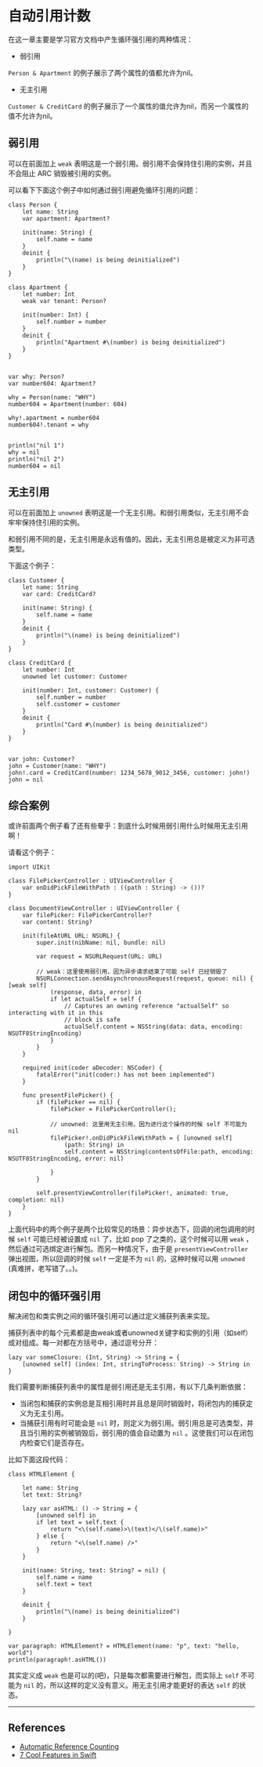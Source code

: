 # 自动引用计数

在这一章主要是学习官方文档中产生循环强引用的两种情况：

- 弱引用

`Person & Apartment` 的例子展示了两个属性的值都允许为nil。

- 无主引用

`Customer & CreditCard` 的例子展示了一个属性的值允许为nil，而另一个属性的值不允许为nil。



## 弱引用

可以在前面加上 `weak` 表明这是一个弱引用。弱引用不会保持住引用的实例，并且不会阻止 ARC 销毁被引用的实例。

可以看下下面这个例子中如何通过弱引用避免循环引用的问题：


    class Person {
        let name: String
        var apartment: Apartment?

        init(name: String) {
            self.name = name
        }
        deinit {
            println("\(name) is being deinitialized")
        }
    }

    class Apartment {
        let number: Int
        weak var tenant: Person?

        init(number: Int) {
            self.number = number
        }
        deinit {
            println("Apartment #\(number) is being deinitialized")
        }
    }


    var why: Person?
    var number604: Apartment?

    why = Person(name: "WHY")
    number604 = Apartment(number: 604)

    why!.apartment = number604
    number604!.tenant = why


    println("nil 1")
    why = nil
    println("nil 2")
    number604 = nil




## 无主引用

可以在前面加上 `unowned` 表明这是一个无主引用。和弱引用类似，无主引用不会牢牢保持住引用的实例。

和弱引用不同的是，无主引用是永远有值的。因此，无主引用总是被定义为非可选类型。

下面这个例子：

    class Customer {
        let name: String
        var card: CreditCard?
        
        init(name: String) {
            self.name = name
        }
        deinit {
            println("\(name) is being deinitialized")
        }
    }

    class CreditCard {
        let number: Int
        unowned let customer: Customer
        
        init(number: Int, customer: Customer) {
            self.number = number
            self.customer = customer
        }
        deinit {
            println("Card #\(number) is being deinitialized")
        }
    }


    var john: Customer?
    john = Customer(name: "WHY")
    john!.card = CreditCard(number: 1234_5678_9012_3456, customer: john!)
    john = nil


## 综合案例

或许前面两个例子看了还有些晕乎：到底什么时候用弱引用什么时候用无主引用啊！

请看这个例子：


    import UIKit

    class FilePickerController : UIViewController {
        var onDidPickFileWithPath : ((path : String) -> ())?
    }

    class DocumentViewController : UIViewController {
        var filePicker: FilePickerController?
        var content: String?
        
        init(fileAtURL URL: NSURL) {
            super.init(nibName: nil, bundle: nil)
            
            var request = NSURLRequest(URL: URL)
            
            // weak：这里使用弱引用，因为异步请求结束了可能 self 已经销毁了
            NSURLConnection.sendAsynchronousRequest(request, queue: nil) { [weak self]
                (response, data, error) in
                if let actualSelf = self {
                    // Captures an owning reference "actualSelf" so interacting with it in this
                    // block is safe
                    actualSelf.content = NSString(data: data, encoding: NSUTF8StringEncoding)
                }
            }
        }

        required init(coder aDecoder: NSCoder) {
            fatalError("init(coder:) has not been implemented")
        }
        
        func presentFilePicker() {
            if (filePicker == nil) {
                filePicker = FilePickerController();
                
                // unowned: 这里用无主引用，因为进行这个操作的时候 self 不可能为 nil
                filePicker!.onDidPickFileWithPath = { [unowned self]
                    (path: String) in
                    self.content = NSString(contentsOfFile:path, encoding: NSUTF8StringEncoding, error: nil)
                    
                }
            }
            
            self.presentViewController(filePicker!, animated: true, completion: nil)
        }
    }

上面代码中的两个例子是两个比较常见的场景：异步状态下，回调的闭包调用的时候 `self` 可能已经被设置成 `nil` 了，比如 pop 了之类的，这个时候可以用 `weak` ，然后通过可选绑定进行解包。而另一种情况下，由于是 `presentViewController` 弹出视图，所以回调的时候 `self` 一定是不为 `nil` 的，这种时候可以用 `unowned` (真难拼，老写错了。。)。



## 闭包中的循环强引用

解决闭包和类实例之间的循环强引用可以通过定义捕获列表来实现。

捕获列表中的每个元素都是由weak或者unowned关键字和实例的引用（如self）成对组成。每一对都在方括号中，通过逗号分开：

    lazy var someClosure: (Int, String) -> String = {
        [unowned self] (index: Int, stringToProcess: String) -> String in
    }

我们需要判断捕获列表中的属性是弱引用还是无主引用，有以下几条判断依据：

- 当闭包和捕获的实例总是互相引用时并且总是同时销毁时，将闭包内的捕获定义为无主引用。
- 当捕获引用有时可能会是 `nil` 时，则定义为弱引用。弱引用总是可选类型，并且当引用的实例被销毁后，弱引用的值会自动置为 `nil` 。这使我们可以在闭包内检查它们是否存在。


比如下面这段代码：

    class HTMLElement {
        
        let name: String
        let text: String?
        
        lazy var asHTML: () -> String = {
            [unowned self] in
            if let text = self.text {
                return "<\(self.name)>\(text)</\(self.name)>"
            } else {
                return "<\(self.name) />"
            }
        }
        
        init(name: String, text: String? = nil) {
            self.name = name
            self.text = text
        }
        
        deinit {
            println("\(name) is being deinitialized")
        }
        
    }

    var paragraph: HTMLElement? = HTMLElement(name: "p", text: "hello, world")
    println(paragraph!.asHTML())

其实定义成 `weak` 也是可以的(吧)，只是每次都需要进行解包，而实际上 `self` 不可能为 `nil` 的，所以这样的定义没有意义。用无主引用才能更好的表达 `self` 的状态。





*** 

## References

- [Automatic Reference Counting](https://developer.apple.com/library/ios/documentation/Swift/Conceptual/Swift_Programming_Language/AutomaticReferenceCounting.html)
- [7 Cool Features in Swift](http://www.drewag.me/posts/7-cool-features-in-swift#enumeration-cases-can-hold-values)